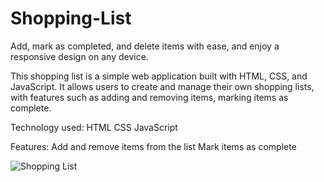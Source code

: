 # Shopping-List
Add, mark as completed, and delete items with ease, and enjoy a responsive design on any device.

This shopping list is a simple web application built with HTML, CSS, and JavaScript. It allows users to create and manage their own shopping lists, with features such as adding and removing items, marking items as complete.

Technology used:
HTML
CSS
JavaScript

Features:
Add and remove items from the list
Mark items as complete

![Shopping List](https://user-images.githubusercontent.com/115714856/209174921-ecc22cc7-afee-4720-8c68-d9332be98a4c.png)
